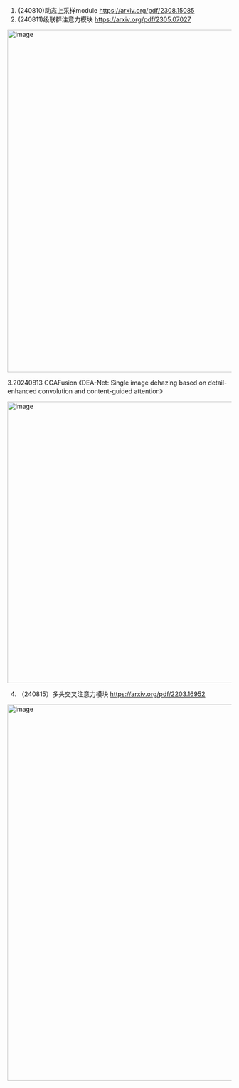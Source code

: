 
1. (240810)动态上采样module  https://arxiv.org/pdf/2308.15085
2. (240811)级联群注意力模块  https://arxiv.org/pdf/2305.07027

<img width="769" alt="image" src="https://github.com/user-attachments/assets/02efa497-f0ec-4d49-9582-4c64dd73df2d">

3.20240813 CGAFusion 《DEA-Net: Single image dehazing based on detail-enhanced convolution and content-guided attention》

<img width="632" alt="image" src="https://github.com/user-attachments/assets/d63d5700-9984-4bcf-9cce-42942aa4bd12">

4. （240815）多头交叉注意力模块  https://arxiv.org/pdf/2203.16952
<img width="845" alt="image" src="https://github.com/user-attachments/assets/56f1b375-26a9-4993-9a94-3dbdf5fe6765">



